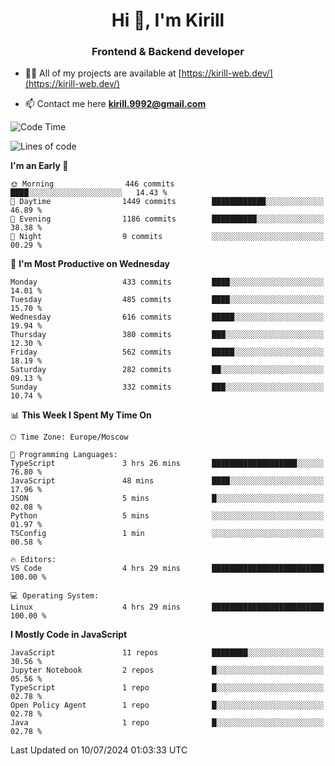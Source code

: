 <h1 align="center">Hi 👋, I'm Kirill</h1>
<h3 align="center">Frontend & Backend developer</h3>

- 👨‍💻 All of my projects are available at [https://kirill-web.dev/](https://kirill-web.dev/)

- 📫 Contact me here **kirill.9992@gmail.com**











<!--START_SECTION:waka-->
![Code Time](http://img.shields.io/badge/Code%20Time-1%2C873%20hrs%2019%20mins-blue)

![Lines of code](https://img.shields.io/badge/From%20Hello%20World%20I%27ve%20Written-3.9%20million%20lines%20of%20code-blue)

**I'm an Early 🐤** 

```text
🌞 Morning                446 commits         ████░░░░░░░░░░░░░░░░░░░░░   14.43 % 
🌆 Daytime                1449 commits        ████████████░░░░░░░░░░░░░   46.89 % 
🌃 Evening                1186 commits        ██████████░░░░░░░░░░░░░░░   38.38 % 
🌙 Night                  9 commits           ░░░░░░░░░░░░░░░░░░░░░░░░░   00.29 % 
```
📅 **I'm Most Productive on Wednesday** 

```text
Monday                   433 commits         ████░░░░░░░░░░░░░░░░░░░░░   14.01 % 
Tuesday                  485 commits         ████░░░░░░░░░░░░░░░░░░░░░   15.70 % 
Wednesday                616 commits         █████░░░░░░░░░░░░░░░░░░░░   19.94 % 
Thursday                 380 commits         ███░░░░░░░░░░░░░░░░░░░░░░   12.30 % 
Friday                   562 commits         █████░░░░░░░░░░░░░░░░░░░░   18.19 % 
Saturday                 282 commits         ██░░░░░░░░░░░░░░░░░░░░░░░   09.13 % 
Sunday                   332 commits         ███░░░░░░░░░░░░░░░░░░░░░░   10.74 % 
```


📊 **This Week I Spent My Time On** 

```text
🕑︎ Time Zone: Europe/Moscow

💬 Programming Languages: 
TypeScript               3 hrs 26 mins       ███████████████████░░░░░░   76.80 % 
JavaScript               48 mins             ████░░░░░░░░░░░░░░░░░░░░░   17.96 % 
JSON                     5 mins              █░░░░░░░░░░░░░░░░░░░░░░░░   02.08 % 
Python                   5 mins              ░░░░░░░░░░░░░░░░░░░░░░░░░   01.97 % 
TSConfig                 1 min               ░░░░░░░░░░░░░░░░░░░░░░░░░   00.58 % 

🔥 Editors: 
VS Code                  4 hrs 29 mins       █████████████████████████   100.00 % 

💻 Operating System: 
Linux                    4 hrs 29 mins       █████████████████████████   100.00 % 
```

**I Mostly Code in JavaScript** 

```text
JavaScript               11 repos            ████████░░░░░░░░░░░░░░░░░   30.56 % 
Jupyter Notebook         2 repos             █░░░░░░░░░░░░░░░░░░░░░░░░   05.56 % 
TypeScript               1 repo              █░░░░░░░░░░░░░░░░░░░░░░░░   02.78 % 
Open Policy Agent        1 repo              █░░░░░░░░░░░░░░░░░░░░░░░░   02.78 % 
Java                     1 repo              █░░░░░░░░░░░░░░░░░░░░░░░░   02.78 % 
```




 Last Updated on 10/07/2024 01:03:33 UTC
<!--END_SECTION:waka-->
